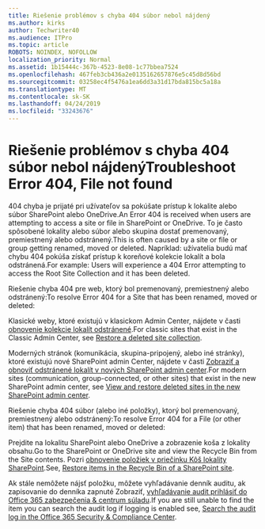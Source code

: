 ```yaml
---
title: Riešenie problémov s chyba 404 súbor nebol nájdený
ms.author: kirks
author: Techwriter40
ms.audience: ITPro
ms.topic: article
ROBOTS: NOINDEX, NOFOLLOW
localization_priority: Normal
ms.assetid: 1b15444c-367b-4523-8e08-1c77bbea7524
ms.openlocfilehash: 467feb3cb436a2e0135162657876e5c45d8d56bd
ms.sourcegitcommit: 03258ec4f5476a1ea6dd3a31d17bda815bc5a18a
ms.translationtype: MT
ms.contentlocale: sk-SK
ms.lasthandoff: 04/24/2019
ms.locfileid: "33243676"
---
```

# <a name="troubleshoot-error-404-file-not-found"></a><span data-ttu-id="fb1c1-102">Riešenie problémov s chyba 404 súbor nebol nájdený</span><span class="sxs-lookup"><span data-stu-id="fb1c1-102">Troubleshoot Error 404, File not found</span></span>

<span data-ttu-id="fb1c1-103">404 chyba je prijaté pri užívateľov sa pokúšate prístup k lokalite alebo súbor SharePoint alebo OneDrive.</span><span class="sxs-lookup"><span data-stu-id="fb1c1-103">An Error 404 is received when users are attempting to access a site or file in SharePoint or OneDrive.</span></span> <span data-ttu-id="fb1c1-104">To je často spôsobené lokality alebo súbor alebo skupina dostať premenovaný, premiestnený alebo odstránený.</span><span class="sxs-lookup"><span data-stu-id="fb1c1-104">This is often caused by a site or file or group getting renamed, moved or deleted.</span></span> <span data-ttu-id="fb1c1-105">Napríklad: užívatelia budú mať chybu 404 pokúša získať prístup k koreňové kolekcie lokalít a bola odstránená.</span><span class="sxs-lookup"><span data-stu-id="fb1c1-105">For example: Users will experience a 404 Error attempting to access the Root Site Collection and it has been deleted.</span></span>

<span data-ttu-id="fb1c1-106">Riešenie chyba 404 pre web, ktorý bol premenovaný, premiestnený alebo odstránený:</span><span class="sxs-lookup"><span data-stu-id="fb1c1-106">To resolve Error 404 for a Site that has been renamed, moved or deleted:</span></span>

<span data-ttu-id="fb1c1-107">Klasické weby, ktoré existujú v klasickom Admin Center, nájdete v časti [obnovenie kolekcie lokalít odstránené](https://docs.microsoft.com/en-us/sharepoint/restore-deleted-site-collection).</span><span class="sxs-lookup"><span data-stu-id="fb1c1-107">For classic sites that exist in the Classic Admin Center, see [Restore a deleted site collection](https://docs.microsoft.com/en-us/sharepoint/restore-deleted-site-collection).</span></span>


<span data-ttu-id="fb1c1-108">Moderných stránok (komunikácia, skupina-pripojený, alebo iné stránky), ktoré existujú nové SharePoint admin Center, nájdete v časti [Zobraziť a obnoviť odstránené lokalít v nových SharePoint admin center](https://docs.microsoft.com/en-us/sharepoint/restore-deleted-site-collection).</span><span class="sxs-lookup"><span data-stu-id="fb1c1-108">For modern sites (communication, group-connected, or other sites) that exist in the new SharePoint admin center, see [View and restore deleted sites in the new SharePoint admin center](https://docs.microsoft.com/en-us/sharepoint/restore-deleted-site-collection).</span></span>

<span data-ttu-id="fb1c1-109">Riešenie chyba 404 súbor (alebo iné položky), ktorý bol premenovaný, premiestnený alebo odstránený:</span><span class="sxs-lookup"><span data-stu-id="fb1c1-109">To resolve Error 404 for a File (or other item) that has been renamed, moved or deleted:</span></span>

<span data-ttu-id="fb1c1-110">Prejdite na lokalitu SharePoint alebo OneDrive a zobrazenie koša z lokality obsahu.</span><span class="sxs-lookup"><span data-stu-id="fb1c1-110">Go to the SharePoint or OneDrive site and view the Recycle Bin from the Site contents.</span></span> <span data-ttu-id="fb1c1-111">Pozri [obnovenie položiek v priečinku Kôš lokality SharePoint](https://support.office.com/en-us/article/Restore-items-in-the-Recycle-Bin-of-a-SharePoint-site-6df466b6-55f2-4898-8d6e-c0dff851a0be#ID0EAADAAA=Online).</span><span class="sxs-lookup"><span data-stu-id="fb1c1-111">See, [Restore items in the Recycle Bin of a SharePoint site](https://support.office.com/en-us/article/Restore-items-in-the-Recycle-Bin-of-a-SharePoint-site-6df466b6-55f2-4898-8d6e-c0dff851a0be#ID0EAADAAA=Online).</span></span>

<span data-ttu-id="fb1c1-112">Ak stále nemôžete nájsť položku, môžete vyhľadávanie denník auditu, ak zapisovanie do denníka zapnuté Zobraziť, [vyhľadávanie audit prihlásiť do Office 365 zabezpečenia & centrum súladu](https://docs.microsoft.com/en-us/office365/securitycompliance/search-the-audit-log-in-security-and-compliance?redirectSourcePath=%252fclient%252fsearch-the-audit-log-in-the-office-365-security-compliance-center-0d4d0f35-390b-4518-800e-0c7ec95e946c).</span><span class="sxs-lookup"><span data-stu-id="fb1c1-112">If you are still unable to find the item you can search the audit log if logging is enabled see, [Search the audit log in the Office 365 Security & Compliance Center](https://docs.microsoft.com/en-us/office365/securitycompliance/search-the-audit-log-in-security-and-compliance?redirectSourcePath=%252fclient%252fsearch-the-audit-log-in-the-office-365-security-compliance-center-0d4d0f35-390b-4518-800e-0c7ec95e946c).</span></span>
